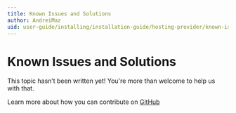 ```yaml
---
title: Known Issues and Solutions
author: AndreiMaz
uid: user-guide/installing/installation-guide/hosting-provider/known-issues-and-solutions
---
```

# Known Issues and Solutions

This topic hasn’t been written yet! You're more than welcome to help us with that.

Learn more about how you can contribute on [GitHub](https://github.com/nopSolutions/nopCommerce-Docs/blob/master/CONTRIBUTING.md)
